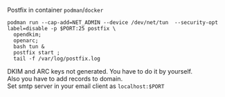 Postfix in container `podman`/`docker`
```
podman run --cap-add=NET_ADMIN --device /dev/net/tun  --security-opt label=disable -p $PORT:25 postfix \
  opendkim;
  openarc;
  bash tun &
  postfix start ;
  tail -f /var/log/postfix.log
```
DKIM and ARC keys not generated. You have to do it by yourself.<br> Also you have to add records to domain. <br>
Set smtp server in your email client as `localhost:$PORT`
